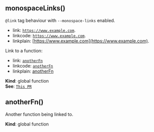 <a name="monospaceLinks"></a>

## monospaceLinks()
`@link` tag behaviour with `--monospace-links` enabled.

- link: [`https://www.example.com`](https://www.example.com).
- linkcode: [`https://www.example.com`](https://www.example.com).
- linkplain: [https://www.example.com](https://www.example.com).

Link to a function:
- link: [`anotherFn`](#anotherFn)
- linkcode: [`anotherFn`](#anotherFn)
- linkplain: [anotherFn](#anotherFn)

**Kind**: global function  
**See**: [`This PR`](https://github.com/jsdoc2md/dmd/pull/86)  
<a name="anotherFn"></a>

## anotherFn()
Another function being linked to.

**Kind**: global function  
